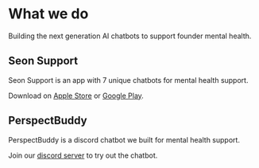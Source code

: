 # What we do

Building the next generation AI chatbots to support founder mental health.

## Seon Support

Seon Support is an app with 7 unique chatbots for mental health support.

Download on [Apple Store](https://apps.apple.com/us/app/seon-support/id6462844504) or [Google Play](https://play.google.com/store/apps/details?id=com.seonhealth.perspectbuddy).

## PerspectBuddy

PerspectBuddy is a discord chatbot we built for mental health support.

Join our [discord server](https://discord.gg/jFSunA4yCK) to try out the chatbot.

